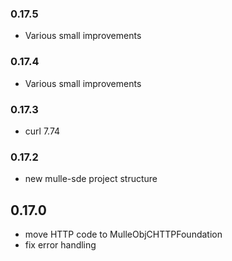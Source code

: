 ### 0.17.5

* Various small improvements

### 0.17.4

* Various small improvements

### 0.17.3

* curl 7.74

### 0.17.2

* new mulle-sde project structure

## 0.17.0

* move HTTP code to MulleObjCHTTPFoundation
* fix error handling
